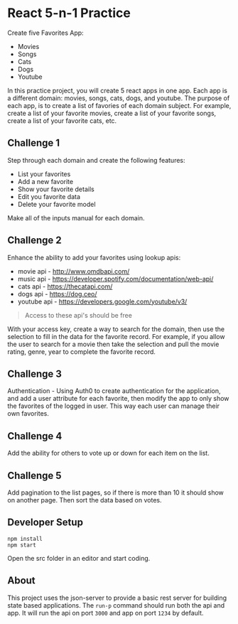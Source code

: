 # React 5-n-1 Practice

Create five Favorites App:

* Movies
* Songs
* Cats
* Dogs
* Youtube

In this practice project, you will create 5 react apps in one app. Each app is a different domain: movies, songs, cats, dogs, and youtube. The purpose of each app, is to create a list of favories of each domain subject. For example, create a list of your favorite movies, create a list of your favorite songs, create a list of your favorite cats, etc.

## Challenge 1

Step through each domain and create the following features:

- List your favorites
- Add a new favorite
- Show your favorite details
- Edit you favorite data
- Delete your favorite model

Make all of the inputs manual for each domain.

## Challenge 2

Enhance the ability to add your favorites using lookup apis:

- movie api - http://www.omdbapi.com/
- music api - https://developer.spotify.com/documentation/web-api/
- cats api - https://thecatapi.com/
- dogs api - https://dog.ceo/
- youtube api - https://developers.google.com/youtube/v3/

> Access to these api's should be free

With your access key, create a way to search for the domain, then use the selection to fill in the data for the favorite record. For example, if you allow the user to search for a movie then take the selection and pull the movie rating, genre, year to complete the favorite record.

## Challenge 3

Authentication - Using Auth0 to create authentication for the application, and add a user attribute for each favorite, then modify the app to only show the favorites of the logged in user. This way each user can manage their own favorites.

## Challenge 4

Add the ability for others to vote up or down for each item on the list.

## Challenge 5

Add pagination to the list pages, so if there is more than 10 it should show on another page. Then sort the data based on votes.

## Developer Setup

```
npm install
npm start
```

Open the src folder in an editor and start coding.

## About 

This project uses the json-server to provide a basic rest server for building state based applications. The `run-p` command should run both the api and app. It will run the api on port `3000` and app on port `1234` by default.
